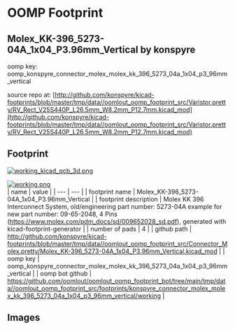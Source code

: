 # OOMP Footprint  
## Molex_KK-396_5273-04A_1x04_P3.96mm_Vertical  by konspyre  
  
oomp key: oomp_konspyre_connector_molex_molex_kk_396_5273_04a_1x04_p3_96mm_vertical  
  
source repo at: [http://github.com/konspyre/kicad-footprints/blob/master/tmp/data//oomlout_oomp_footprint_src/Varistor.pretty/RV_Rect_V25S440P_L26.5mm_W8.2mm_P12.7mm.kicad_mod](http://github.com/konspyre/kicad-footprints/blob/master/tmp/data//oomlout_oomp_footprint_src/Varistor.pretty/RV_Rect_V25S440P_L26.5mm_W8.2mm_P12.7mm.kicad_mod)  
## Footprint  
  
[![working_kicad_pcb_3d.png](working_kicad_pcb_3d_600.png)](working_kicad_pcb_3d.png)  
  
[![working.png](working_600.png)](working.png)  
| name | value | 
| --- | --- | 
| footprint name | Molex_KK-396_5273-04A_1x04_P3.96mm_Vertical | 
| footprint description | Molex KK 396 Interconnect System, old/engineering part number: 5273-04A example for new part number: 09-65-2048, 4 Pins (https://www.molex.com/pdm_docs/sd/009652028_sd.pdf), generated with kicad-footprint-generator | 
| number of pads | 4 | 
| github path | http://github.com/konspyre/kicad-footprints/blob/master/tmp/data//oomlout_oomp_footprint_src/Connector_Molex.pretty/Molex_KK-396_5273-04A_1x04_P3.96mm_Vertical.kicad_mod | 
| oomp key | oomp_konspyre_connector_molex_molex_kk_396_5273_04a_1x04_p3_96mm_vertical | 
| oomp bot github | https://github.com/oomlout/oomlout_oomp_footprint_bot/tree/main/tmp/data//oomlout_oomp_footprint_src/footprints/konspyre_connector_molex_molex_kk_396_5273_04a_1x04_p3_96mm_vertical/working | 
## Images  
